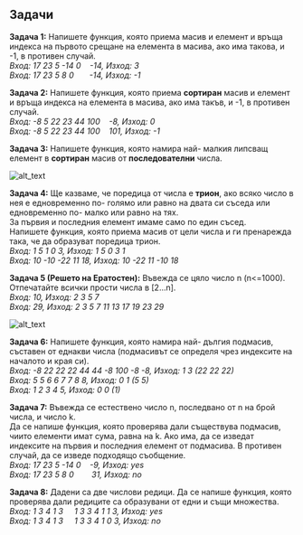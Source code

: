 ## Задачи

**Задача 1:** Напишете функция, която приема масив и елемент и връща индекса на първото срещане на елемента в масива, ако има такова, и -1, в противен случай.  
*Вход: 17 23 5 -14 0 &nbsp;&nbsp; -14, Изход: 3  
Вход: 17 23 5 8 0 &nbsp;&nbsp;&nbsp;&nbsp;&nbsp; -14, Изход: -1*  

**Задача 2:** Напишете функция, която приема **сортиран** масив и елемент и връща индекса на елемента в масива, ако има такъв, и -1, в противен случай.  
*Вход: -8 5 22 23 44 100 &nbsp;&nbsp; -8, Изход: 0  
Вход: -8 5 22 23 44 100 &nbsp;&nbsp; 101, Изход: -1*  

**Задача 3:** Напишете функция, която намира най- малкия липсващ елемент в **сортиран** масив от **последователни** числа.  

![alt_text](https://i.ibb.co/wMPMfhR/Missing-element.png)

**Задача 4:** Ще казваме, че поредица от числа е **трион**, ако всяко число в нея е едновременно по- голямо или равно на двата си съседа или едновременно по- малко или равно на тях.  
За първия и последния елемент имаме само по един съсед.  
Напишете функция, която приема масив от цели числа и ги пренарежда така, че да образуват поредица трион.  
*Вход: 1 5 1 0 3, Изход: 1 5 0 3 1  
Вход: 10 -10 -22 11 18, Изход: 10 -22 11 -10 18*  

**Задача 5 (Решето на Ератостен):** Въвежда се цяло число n (n<=1000). Отпечатайте всички прости числа в [2...n].  
*Вход: 10, Изход: 2 3 5 7  
Вход: 29, Изход: 2 3 5 7 11 13 17 19 23 29*  

![alt_text](https://i.ibb.co/WvMGkZz/Sieve-of-Eratosthenes.gif)

**Задача 6:** Напишете функция, която намира най- дългия подмасив, съставен от еднакви числа (подмасивът се определя чрез индексите на началото и края си).  
*Вход: -8 22 22 22 44 44 -8 100 -8 -8, Изход: 1 3 (22 22 22)  
Вход: 5 5 6 6 7 7 8 8, Изход: 0 1 (5 5)  
Вход: 1 2 3 4 5, Изход: 0 0 (1)*  

**Задача 7:** Въвежда се естествено число n, последвано от n на брой числа, и число k.  
Да се напише функция, която проверява дали съществува подмасив, чиито елементи имат сума, равна на k. Ако има, да се изведат индексите на първия и последния елемент от подмасива.  В противен случай, да се изведе подходящо съобщение.  
*Вход: 17 23 5 -14 0 &nbsp;&nbsp; -9, Изход: yes  
Вход: 17 23 5 8 0 &nbsp;&nbsp;&nbsp;&nbsp;&nbsp;&nbsp; 31, Изход: no*    

**Задача 8:** Дадени са две числови редици. Да се напише функция, която проверява дали редиците са образувани от едни и същи множества.  
*Вход: 1 3 4 1 3 &nbsp;&nbsp;&nbsp; 1 3 3 4 1 1 3, Изход: yes  
Вход: 1 3 4 1 3 &nbsp;&nbsp;&nbsp; 1 3 3 4 1 0 3, Изход: no*  
